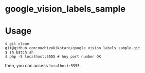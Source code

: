 # google_vision_labels_sample

# Usage

```
$ git clone git@github.com:mochizukikotaro/google_vision_labels_sample.git
$ sh batch.sh
$ php -S localhost:5555 # Any port number OK
```

then, you can access `localhost:5555`.





